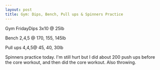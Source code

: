 ```yaml
---
layout: post
title: Gym: Dips, Bench, Pull ups & Spinners Practice
---
```


Gym FridayDips 3x10 @ 25lb

Bench 2,4,5 @ 170, 155, 145lb

Pull ups 4,4,5@ 45, 40, 30lb

Spinners practice today. I&#39;m still hurt but I did about 200 push ups before the core workout, and then did the core workout. Also throwing.
